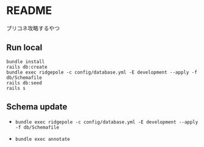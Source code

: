 # README

プリコネ攻略するやつ

## Run local

```shell
bundle install
rails db:create
bundle exec ridgepole -c config/database.yml -E development --apply -f db/Schemafile
rails db:seed
rails s
```

## Schema update

* `bundle exec ridgepole -c config/database.yml -E development --apply -f db/Schemafile`

* `bundle exec annotate`